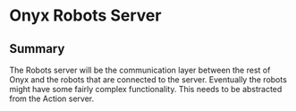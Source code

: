 # Onyx Robots Server

## Summary

The Robots server will be the communication layer between the rest of Onyx and the robots that are connected to the server. Eventually the robots might have some fairly complex functionality. This needs to be abstracted from the Action server.
